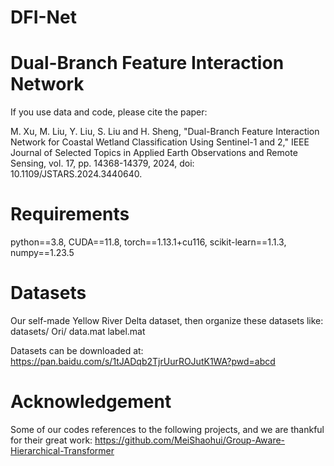 # DFI-Net
# Dual-Branch Feature Interaction Network
If you use data and code, please cite the paper:

M. Xu, M. Liu, Y. Liu, S. Liu and H. Sheng, "Dual-Branch Feature Interaction Network for Coastal Wetland Classification Using Sentinel-1 and 2," IEEE Journal of Selected Topics in Applied Earth Observations and Remote Sensing, vol. 17, pp. 14368-14379, 2024, doi: 10.1109/JSTARS.2024.3440640. 
# Requirements
python==3.8, CUDA==11.8, torch==1.13.1+cu116, scikit-learn==1.1.3, numpy==1.23.5

# Datasets
Our self-made Yellow River Delta dataset, then organize these datasets like:
datasets/
    Ori/
      data.mat
      label.mat

Datasets can be downloaded at: https://pan.baidu.com/s/1tJADqb2TjrUurROJutK1WA?pwd=abcd 
# Acknowledgement
Some of our codes references to the following projects, and we are thankful for their great work:
https://github.com/MeiShaohui/Group-Aware-Hierarchical-Transformer
